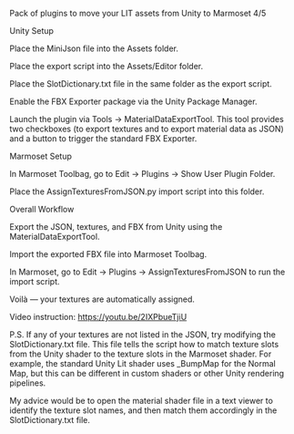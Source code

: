 Pack of plugins to move your LIT assets from Unity to Marmoset 4/5




Unity Setup





Place the MiniJson file into the Assets folder.



Place the export script into the Assets/Editor folder.



Place the SlotDictionary.txt file in the same folder as the export script.



Enable the FBX Exporter package via the Unity Package Manager.



Launch the plugin via Tools → MaterialDataExportTool. This tool provides two checkboxes (to export textures and to export material data as JSON) and a button to trigger the standard FBX Exporter.



Marmoset Setup





In Marmoset Toolbag, go to Edit → Plugins → Show User Plugin Folder.



Place the AssignTexturesFromJSON.py import script into this folder.



Overall Workflow





Export the JSON, textures, and FBX from Unity using the MaterialDataExportTool.



Import the exported FBX file into Marmoset Toolbag.



In Marmoset, go to Edit → Plugins → AssignTexturesFromJSON to run the import script.



Voilà — your textures are automatically assigned.




Video instruction: 
https://youtu.be/2IXPbueTjiU


P.S. If any of your textures are not listed in the JSON, try modifying the SlotDictionary.txt file. This file tells the script how to match texture slots from the Unity shader to the texture slots in the Marmoset shader. For example, the standard Unity Lit shader uses _BumpMap for the Normal Map, but this can be different in custom shaders or other Unity rendering pipelines.

My advice would be to open the material shader file in a text viewer to identify the texture slot names, and then match them accordingly in the SlotDictionary.txt file.
